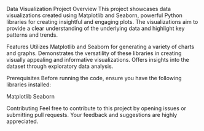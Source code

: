Data Visualization Project
Overview
This project showcases data visualizations created using Matplotlib and Seaborn, powerful Python libraries for creating insightful and engaging plots. The visualizations aim to provide a clear understanding of the underlying data and highlight key patterns and trends.

Features
Utilizes Matplotlib and Seaborn for generating a variety of charts and graphs.
Demonstrates the versatility of these libraries in creating visually appealing and informative visualizations.
Offers insights into the dataset through exploratory data analysis.

Prerequisites
Before running the code, ensure you have the following libraries installed:

Matplotlib
Seaborn

Contributing
Feel free to contribute to this project by opening issues or submitting pull requests. Your feedback and suggestions are highly appreciated.
